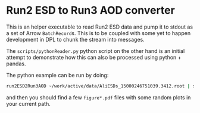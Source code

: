 # Run2 ESD to Run3 AOD converter

This is an helper executable to read Run2 ESD data and pump it to stdout
as a set of Arrow `BatchRecord`s. This is to be coupled with some yet to happen
development in DPL to chunk the stream into messages.

The `scripts/pythonReader.py` python script on the other hand is an initial 
attempt to demonstrate how this can also be processed using python + pandas.

The python example can be run by doing:

```bash
run2ESD2Run3AOD ~/work/active/data/AliESDs_15000246751039.3412.root | scripts/pythonReader.py
```

and then you should find a few `figure*.pdf` files with some random plots in your current path.
